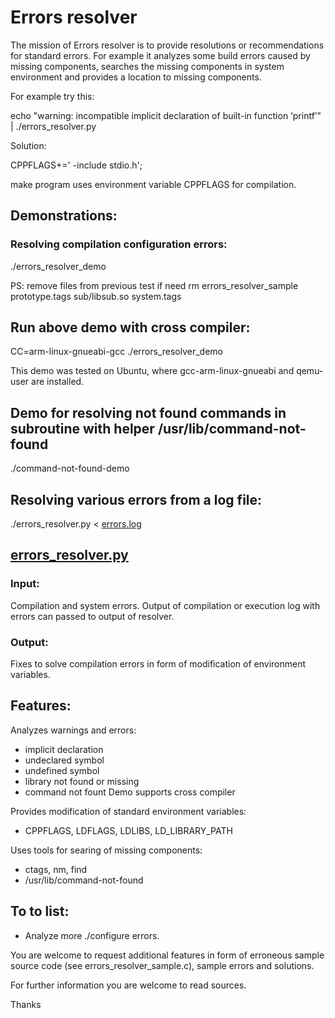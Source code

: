 # Errors resolver

The mission of Errors resolver is to provide resolutions or recommendations for standard errors. For example it analyzes some build errors caused by missing components, searches the missing components in system environment and provides a location to missing components.

For example try this:

echo "warning: incompatible implicit declaration of built-in function ‘printf’" | ./errors_resolver.py

Solution:

CPPFLAGS+=' -include stdio.h';

make program uses environment variable CPPFLAGS for compilation.

## Demonstrations:

### Resolving compilation configuration errors:

./errors_resolver_demo

PS: remove files from previous test if need
rm errors_resolver_sample prototype.tags sub/libsub.so system.tags

## Run above demo with cross compiler:

CC=arm-linux-gnueabi-gcc ./errors_resolver_demo

This demo was tested on Ubuntu, where gcc-arm-linux-gnueabi and qemu-user are installed.

## Demo for resolving not found commands in subroutine with helper /usr/lib/command-not-found

./command-not-found-demo

## Resolving various errors from a log file:

./errors_resolver.py < [errors.log](https://github.com/makelinux/errors_resolver/blob/master/errors.log)

## [errors_resolver.py](https://github.com/makelinux/errors_resolver/blob/master/errors_resolver.py)

### Input:

Compilation and system errors.
Output of compilation or execution log with errors can passed to output of resolver.

### Output:

Fixes to solve compilation errors in form of modification of environment variables.

## Features:

Analyzes warnings and errors:
* implicit declaration
* undeclared symbol
* undefined symbol
* library not found or missing
* command not fount
Demo supports cross compiler

Provides modification of standard environment variables:
* CPPFLAGS, LDFLAGS, LDLIBS, LD_LIBRARY_PATH

Uses tools for searing of missing components:
* ctags, nm, find
* /usr/lib/command-not-found

## To to list:
* Analyze more ./configure errors.

You are welcome to request additional features in form of erroneous sample source code (see errors_resolver_sample.c), sample errors and solutions.

For further information you are welcome to read sources.

Thanks
